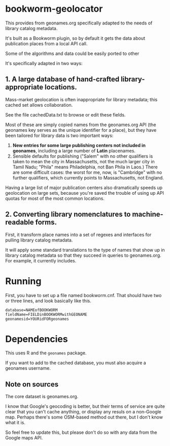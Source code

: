 bookworm-geolocator
===================

This provides from geonames.org specifically adapted to the needs of library catalog metadata.

It's built as a Bookworm plugin, so by default it gets the data about publication places from a local API call.

Some of the algorithms and data could be easily ported to other 


It's specifically adapted in two ways:

## 1. A large database of hand-crafted library-appropriate locations.

Mass-market geolocation is often inappropriate for library metadata; this cached set allows collaboration. 

See the file cachedData.txt to browse or edit these fields.

Most of these are simply copied names from the geonames.org API (the geonames key serves as the unique identifier for a place), but they have been tailored for library data is two important ways:

1. **New entries for some large publishing centers not included in geonames**, including a large number of **Latin** placenames.
2. Sensible defaults for publishing ("Salem" with no other qualifiers is taken to mean the city in Massachusetts, not the much larger city in Tamil Nadu; "Phila" means Philadelphia, not Ban Phila in Laos.) There are some difficult cases: the worst for me, now, is "Cambridge" with no further qualifiers, which currently points to Massachusetts, not England.

Having a large list of major publication centers also dramatically speeds up geolocation on large sets, because you're saved the trouble of using up API quotas for most of the most common locations.

## 2. Converting library nomenclatures to machine-readable forms.

First, it transform place names into a set of regexes and interfaces for pulling library catalog metadata.

It will apply some standard translations to the type of names that show up in library catalog metadata so that they
succeed in queries to geonames.org. 
For example, it currently includes.

# Running

First, you have to set up a file named bookworm.cnf. That should have two or three lines, and look basically like this.

```
database=NAMEofBOOKWORM
fieldName=FIELDinBOOKWORMwithGEONAME
geonamesid=YOURidFORgeonames
```

# Dependencies

This uses R and the `geonames` package.

If you want to add to the cached database, you must also acquire a geonames username.


## Note on sources

The core dataset is geonames.org.

I know that Google's geocoding is better, but their terms of service are quite clear that you can't cache anything, or display any resuls on a non-Google map. Perhaps there's some OSM-based method out there, but I don't know what it is.

So feel free to update this, but please don't do so with any data from the Google maps API.


